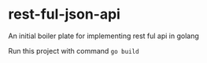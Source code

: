 # rest-ful-json-api
An initial boiler plate for implementing rest ful api in golang

Run this project with command
`go build`